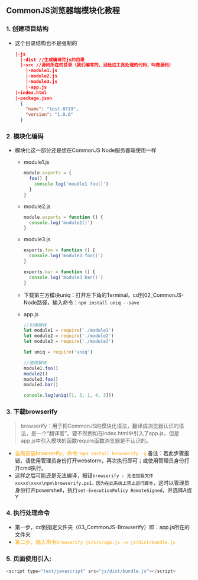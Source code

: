 ## CommonJS浏览器端模块化教程
### 1. 创建项目结构

- 这个目录结构也不是强制的

  ```json
  |-js
    |-dist //生成编译完js的目录
    |-src //源码所在的目录（我们编写的、没经过工具处理的代码，叫做源码）
      |-module1.js
      |-module2.js
      |-module3.js
      |-app.js
  |-index.html
  |-package.json
    {
      "name": "test-0719",
      "version": "1.0.0"
    }
  ```

### 2. 模块化编码

- 模块化这一部分还是想在CommonJS  Node服务器端使用一样

  * module1.js
    ```js
    module.exports = {
      foo() {
        console.log('moudle1 foo()')
      }
    }
    ```
  * module2.js
    ```js
    module.exports = function () {
      console.log('module2()')
    }
    ```
  * module3.js
    ```js
    exports.foo = function () {
      console.log('module3 foo()')
    }
    
    exports.bar = function () {
      console.log('module3 bar()')
    }
    ```
  * 下载第三方模块uniq：打开左下角的Terminal，cd到02_CommonJS-Node路径，输入命令：```npm install uniq --save```
  
  * app.js
    ```js
    //引用模块
    let module1 = require('./module1')
    let module2 = require('./module2')
    let module3 = require('./module3')
    
    let uniq = require('uniq')
    
    //使用模块
    module1.foo()
    module2()
    module3.foo()
    module3.bar()
    
    console.log(uniq([1, 3, 1, 4, 3]))
    ```

### 3. 下载browserify

> browserify：用于把CommonJS的模块化语法，翻译成浏览器认识的语法，是一个“翻译官”。要不然例如在index.html中引入了app.js，但是app.js中引入模块的函数require函数浏览器是不认识的。

  * <span style="color:orange">全局安装browserify，命令: ```npm install browserify -g```</span>
    备注：若此步骤报错，请使用管理员身份打开webstorm，再次执行即可；或使用管理员身份打开cmd执行。
  * 这样之后可能还是无法编译，报错``browserify : 无法加载文件  xxxxx\xxxx\npm\browserify.ps1，因为在此系统上禁止运行脚本``，这时以管理员身份打开powershell，执行``set-ExecutionPolicy RemoteSigned``，并选择A或Y

### 4. 执行处理命令
  * 第一步，cd到指定文件夹（03_CommonJS-Browserify）即：app.js所在的文件夹
  * <span style="color:orange">第二步，输入命令```browserify js/src/app.js -o js/dist/bundle.js```</span>

### 5. 页面使用引入:
  ```js
  <script type="text/javascript" src="js/dist/bundle.js"></script> 
  ```